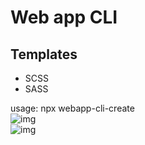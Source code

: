 # Web app CLI
## Templates
- SCSS
- SASS

usage: npx webapp-cli-create
<br/>
![img](https://i.imgur.com/QQxGQhj.png)
<br/>
![img](https://i.imgur.com/HYATp3q.png)
